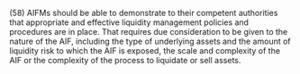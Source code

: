 (58) AIFMs should be able to demonstrate to their competent authorities that appropriate and effective liquidity management policies and procedures are in place. That requires due consideration to be given to the nature of the AIF, including the type of underlying assets and the amount of liquidity risk to which the AIF is exposed, the scale and complexity of the AIF or the complexity of the process to liquidate or sell assets.